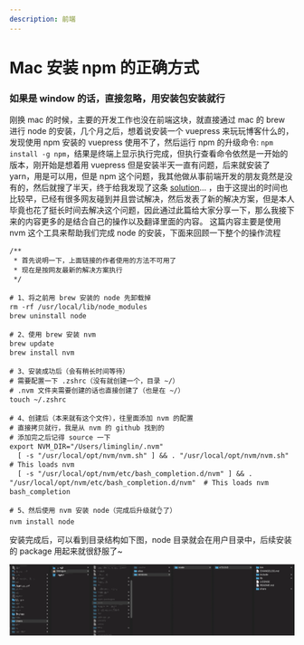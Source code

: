 ```yaml
---
description: 前端
---
```


# Mac 安装 npm 的正确方式

### 如果是 window 的话，直接忽略，用安装包安装就行

刚换 mac 的时候，主要的开发工作也没在前端这块，就直接通过 mac 的 brew 进行 node 的安装，几个月之后，想着说安装一个 vuepress 来玩玩博客什么的，发现使用 npm 安装的 vuepress 使用不了，然后运行 npm 的升级命令: `npm install -g npm`，结果是终端上显示执行完成，但执行查看命令依然是一开始的版本，刚开始是想着用 vuepress 但是安装半天一直有问题，后来就安装了 yarn，用是可以用，但是 npm 这个问题，我其他做从事前端开发的朋友竟然是没有的，然后就搜了半天，终于给我发现了这条 [solution](https://gist.github.com/DanHerbert/9520689)... ，由于这提出的时间也比较早，已经有很多网友碰到并且尝试解决，然后发表了新的解决方案，但是本人毕竟也花了挺长时间去解决这个问题，因此通过此篇给大家分享一下，那么我接下来的内容更多的是结合自己的操作以及翻译里面的内容。 这篇内容主要是使用 nvm 这个工具来帮助我们完成 node 的安装，下面来回顾一下整个的操作流程

```text
/**
 * 首先说明一下，上面链接的作者使用的方法不可用了
 * 现在是按网友最新的解决方案执行
 */
 
# 1、将之前用 brew 安装的 node 先卸载掉
rm -rf /usr/local/lib/node_modules
brew uninstall node

# 2、使用 brew 安装 nvm
brew update
brew install nvm

# 3、安装成功后（会有稍长时间等待）
# 需要配置一下 .zshrc（没有就创建一个，目录 ~/）
# .nvm 文件夹需要创建的话也直接创建了（也是在 ~/）
touch ~/.zshrc

# 4、创建后（本来就有这个文件），往里面添加 nvm 的配置
# 直接拷贝就行，我是从 nvm 的 github 找到的
# 添加完之后记得 source 一下
export NVM_DIR="/Users/liminglin/.nvm"
  [ -s "/usr/local/opt/nvm/nvm.sh" ] && . "/usr/local/opt/nvm/nvm.sh"  # This loads nvm
  [ -s "/usr/local/opt/nvm/etc/bash_completion.d/nvm" ] && . "/usr/local/opt/nvm/etc/bash_completion.d/nvm"  # This loads nvm bash_completion
  
# 5、然后使用 nvm 安装 node（完成后升级就👌了）
nvm install node

```

安装完成后，可以看到目录结构如下图，node 目录就会在用户目录中，后续安装的 package 用起来就很舒服了~

![](../.gitbook/assets/nvm-an-zhuang-mu-lu-jie-gou.png)

